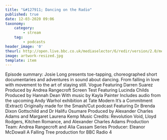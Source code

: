 ```yaml
---
title: "&#127911; Dancing on the Radio"
published: true
date: 12-03-2020 09:06
taxonomy:
    category:
        - stream
    tag:
        - podcasts
header_image: '0'
theurl: http://open.live.bbc.co.uk/mediaselector/6/redir/version/2.0/mediaset/audio-nondrm-download/proto/http/vpid/p084q0js.mp3
image: artwork-resized.jpg
template: item
--- 
```

Episode summary: Josie Long presents toe-tapping, choreographed short documentaries and adventures in sound about dancing. From falling in love with movement to the art of staying still. Vogue Featuring Darren Suarez Produced by Andrea Rangecroft Screen Test Featuring Lucinda Childs Produced by Hannah Dean With music by Kayla Painter Includes audio from the upcoming Andy Warhol exhibition at Tate Modern It’s a Commitment (Extract) Originally made for the Smash/Cut podcast Featuring Dr Brenda Dixon Gottschild and Dr Halifu Osumare Produced by Alexander Charles Adams and Margaret Laurena Kemp Music Credits: Revolution Void, Lloyd Rodgers, Kitchen Romance, and Alexander Charles Adams Production Team: Andrea Rangecroft and Alia Cassam Series Producer: Eleanor McDowall A Falling Tree production for BBC Radio 4
